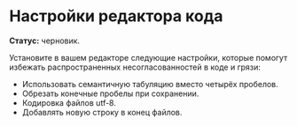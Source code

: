 # Настройки редактора кода

**Статус:** черновик.

Установите в вашем редакторе следующие настройки, которые помогут избежать распространенных несогласованностей в коде и грязи:

- Использовать семантичную табуляцию вместо четырёх пробелов.
- Обрезать конечные пробелы при сохранении.
- Кодировка файлов utf-8.
- Добавлять новую строку в конец файлов.
